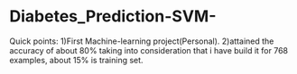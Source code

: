 # Diabetes_Prediction-SVM-
Quick points:
1)First Machine-learning project(Personal).
2)attained the accuracy of about 80% taking into consideration that i have build it for 768 examples, about 15% is training set.

